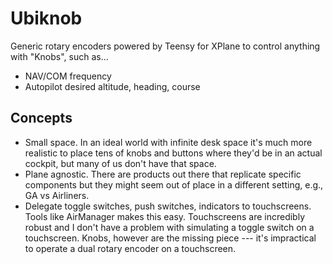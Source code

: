 # Ubiknob

Generic rotary encoders powered by Teensy for XPlane to control anything with "Knobs", such as...

* NAV/COM frequency
* Autopilot desired altitude, heading, course

## Concepts

* Small space. In an ideal world with infinite desk space it's much more realistic to place tens of knobs and buttons where they'd be in an actual cockpit, but many of us don't have that space.
* Plane agnostic. There are products out there that replicate specific components but they might seem out of place in a different setting, e.g., GA vs Airliners.
* Delegate toggle switches, push switches, indicators to touchscreens. Tools like AirManager makes this easy. Touchscreens are incredibly robust and I don't have a problem with simulating a toggle switch on a touchscreen. Knobs, however are the missing piece --- it's impractical to operate a dual rotary encoder on a touchscreen.
